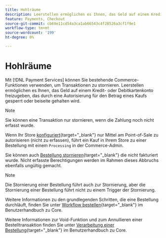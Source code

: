 ```yaml
---
title: Hohlräume
description: Leerstellen ermöglichen es Ihnen, das Geld auf einem Kredit- oder Debitkartenkonto freizugeben, das durch eine Autorisierung für den Betrag eines Kaufs gesperrt oder beiseite gehalten wird.
feature: Payments, Checkout
source-git-commit: cb69e11cd54a3ca1ab66543c4f28526a3cf1f9e1
workflow-type: tm+mt
source-wordcount: '199'
ht-degree: 0%

---
```


# Hohlräume

Mit [!DNL Payment Services] können Sie bestehende Commerce-Funktionen verwenden, um Transaktionen zu stornieren. Leerstellen ermöglichen es Ihnen, das Geld auf einem Kredit- oder Debitkartenkonto freizugeben, das durch eine Autorisierung für den Betrag eines Kaufs gesperrt oder beiseite gehalten wird.

>[!NOTE]
>
>Sie können eine Transaktion nur stornieren, wenn die Zahlung noch nicht erfasst wurde.

Wenn Ihr Store [konfiguriert](https://experienceleague.adobe.com/en/docs/commerce-admin/config/sales/payment-methods/payment-methods#payment-actions){target="_blank"} nur Mittel am Point-of-Sale zu autorisieren (nicht zu erfassen), führt ein Kauf in Ihrem Store zu einer Bestellung mit einem `Processing` in der Commerce-Admin.

Sie können auch [Bestellung stornieren](https://experienceleague.adobe.com/en/docs/commerce-admin/stores-sales/point-of-purchase/assist/customer-account-create-order){target="_blank"} die nicht fakturiert wurde. Nicht erfasste Berechtigungen werden im Rahmen dieses Abbruchs ebenfalls ungültig gemacht.

>[!NOTE]
>
>Die Stornierung einer Bestellung führt auch zur Stornierung, aber die Stornierung einer Bestellung führt nicht zu einem Trigger der Stornierung.

Weitere Informationen zu den grundlegenden Schritten, die eine Bestellung durchläuft, finden Sie unter [Workflow bestellen](https://experienceleague.adobe.com/en/docs/commerce-admin/stores-sales/order-management/orders/order-processing){target="_blank"} im Benutzerhandbuch zu Core.

Weitere Informationen zur Void-Funktion und zum Annullieren einer Bestelltransaktion finden Sie unter [Verarbeitung einer Bestellung](https://experienceleague.adobe.com/en/docs/commerce-admin/stores-sales/order-management/orders/order-processing#process-an-order){target="_blank"} im Benutzerhandbuch zu Core.
